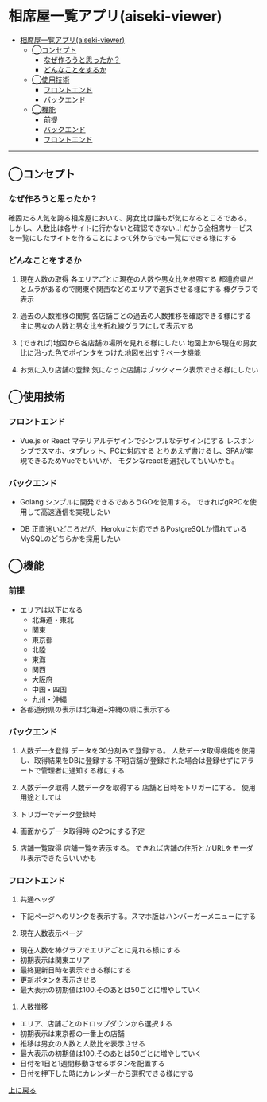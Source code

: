 # 相席屋一覧アプリ(aiseki-viewer)

- [相席屋一覧アプリ(aiseki-viewer)](#相席屋一覧アプリaiseki-viewer)
  - [◯コンセプト](#コンセプト)
    - [なぜ作ろうと思ったか？](#なぜ作ろうと思ったか)
    - [どんなことをするか](#どんなことをするか)
  - [◯使用技術](#使用技術)
    - [フロントエンド](#フロントエンド)
    - [バックエンド](#バックエンド)
  - [◯機能](#機能)
    - [前提](#前提)
    - [バックエンド](#バックエンド-1)
    - [フロントエンド](#フロントエンド-1)

---
## ◯コンセプト
### なぜ作ろうと思ったか？
確固たる人気を誇る相席屋において、男女比は誰もが気になるところである。
しかし、人数比は各サイトに行かないと確認できない..!
だから全相席サービスを一覧にしたサイトを作ることによって外からでも一覧にできる様にする

### どんなことをするか
1. 現在人数の取得
各エリアごとに現在の人数や男女比を参照する
都道府県だとムラがあるので関東や関西などのエリアで選択させる様にする
棒グラフで表示

2. 過去の人数推移の閲覧
各店舗ごとの過去の人数推移を確認できる様にする
主に男女の人数と男女比を折れ線グラフにして表示する

3. (できれば)地図から各店舗の場所を見れる様にしたい
地図上から現在の男女比に沿った色でポインタをつけた地図を出す？ベータ機能

4. お気に入り店舗の登録
気になった店舗はブックマーク表示できる様にしたい

## ◯使用技術
### フロントエンド
- Vue.js or React
マテリアルデザインでシンプルなデザインにする
レスポンシブでスマホ、タブレット、PCに対応する
とりあえず書けるし、SPAが実現できるためVueでもいいが、
モダンなreactを選択してもいいかも。

### バックエンド
- Golang
シンプルに開発できるであろうGOを使用する。
できればgRPCを使用して高速通信を実現したい

- DB
正直迷いどころだが、Herokuに対応できるPostgreSQLか慣れているMySQLのどちらかを採用したい

## ◯機能
### 前提
- エリアは以下になる
  - 北海道・東北
  - 関東
  - 東京都
  - 北陸
  - 東海
  - 関西
  - 大阪府
  - 中国・四国
  - 九州・沖縄
- 各都道府県の表示は北海道~沖縄の順に表示する

### バックエンド
1. 人数データ登録
データを30分刻みで登録する。
人数データ取得機能を使用し、取得結果をDBに登録する
不明店舗が登録された場合は登録せずにアラートで管理者に通知する様にする

2. 人数データ取得
人数データを取得する
店舗と日時をトリガーにする。
使用用途としては
  1. トリガーでデータ登録時
  2. 画面からデータ取得時
の2つにする予定

3. 店舗一覧取得
店舗一覧を表示する。
できれば店舗の住所とかURLをモーダル表示できたらいいかも


### フロントエンド
1. 共通ヘッダ
- 下記ページへのリンクを表示する。スマホ版はハンバーガーメニューにする

2. 現在人数表示ページ
- 現在人数を棒グラフでエリアごとに見れる様にする
- 初期表示は関東エリア
- 最終更新日時を表示できる様にする
- 更新ボタンを表示させる
- 最大表示の初期値は100.そのあとは50ごとに増やしていく

1. 人数推移
- エリア、店舗ごとのドロップダウンから選択する
- 初期表示は東京都の一番上の店舗
- 推移は男女の人数と人数比を表示させる
- 最大表示の初期値は100.そのあとは50ごとに増やしていく
- 日付を1日と1週間移動させるボタンを配置する
- 日付を押下した時にカレンダーから選択できる様にする


[上に戻る](#相席屋一覧アプリremake)
